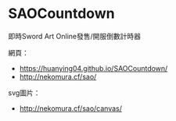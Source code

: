 # SAOCountdown
即時Sword Art Online發售/開服倒數計時器

網頁：
* https://huanying04.github.io/SAOCountdown/
* http://nekomura.cf/sao/

svg圖片：
* http://nekomura.cf/sao/canvas/